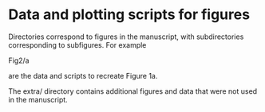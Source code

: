# Data and plotting scripts for figures

Directories correspond to figures in the manuscript, with subdirectories
corresponding to subfigures. For example

   Fig2/a

are the data and scripts to recreate Figure 1a.

The extra/ directory contains additional figures and data that were not used
in the manuscript.
